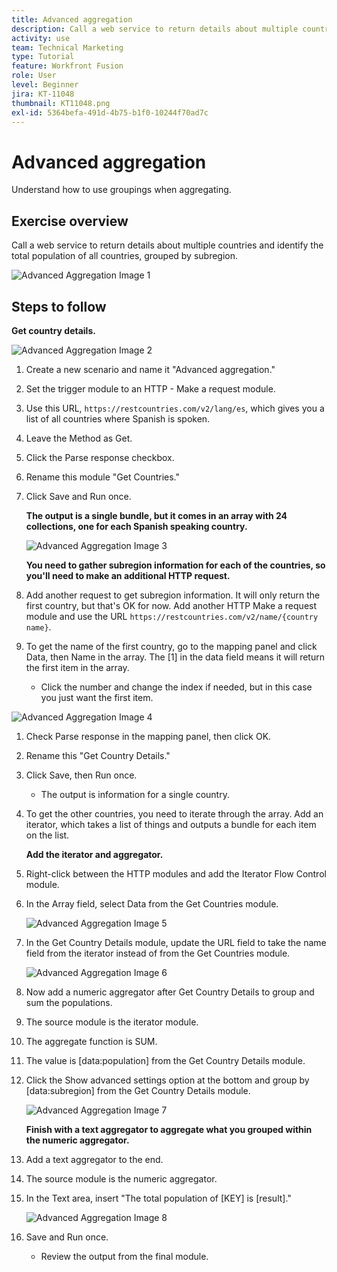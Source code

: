 ```yaml
---
title: Advanced aggregation
description: Call a web service to return details about multiple countries and identify population, grouped by sub-region.
activity: use
team: Technical Marketing
type: Tutorial
feature: Workfront Fusion
role: User
level: Beginner
jira: KT-11048
thumbnail: KT11048.png
exl-id: 5364befa-491d-4b75-b1f0-10244f70ad7c
---
```

# Advanced aggregation

Understand how to use groupings when aggregating.

## Exercise overview

Call a web service to return details about multiple countries and identify the total population of all countries, grouped by subregion.

   ![Advanced Aggregation Image 1](../12-exercises/assets/advanced-aggregation-walkthrough-1.png)

## Steps to follow

   **Get country details.**

   ![Advanced Aggregation Image 2](../12-exercises/assets/advanced-aggregation-walkthrough-2.png)

   1. Create a new scenario and name it "Advanced aggregation."
   1. Set the trigger module to an HTTP - Make a request module.
   1. Use this URL, `https://restcountries.com/v2/lang/es`, which gives you a list of all countries where Spanish is spoken.
   1. Leave the Method as Get.
   1. Click the Parse response checkbox.
   1. Rename this module "Get Countries."
   1. Click Save and Run once.

      **The output is a single bundle, but it comes in an array with 24 collections, one for each Spanish speaking country.**

      ![Advanced Aggregation Image 3](../12-exercises/assets/advanced-aggregation-walkthrough-3.png)

      **You need to gather subregion information for each of the countries, so you'll need to make an additional HTTP request.**

   1. Add another request to get subregion information. It will only return the first country, but that's OK for now. Add another HTTP Make a request module and use the URL `https://restcountries.com/v2/name/{country name}`.
   1. To get the name of the first country, go to the mapping panel and click Data, then Name in the array. The [1] in the data field means it will return the first item in the array.

      + Click the number and change the index if needed, but in this case you just want the first item.

   ![Advanced Aggregation Image 4](../12-exercises/assets/advanced-aggregation-walkthrough-4.png)

1. Check Parse response in the mapping panel, then click OK.
1. Rename this "Get Country Details."
1. Click Save, then Run once.

   + The output is information for a single country.

1. To get the other countries, you need to iterate through the array. Add an iterator, which takes a list of things and outputs a bundle for each item on the list.

   **Add the iterator and aggregator.**

1. Right-click between the HTTP modules and add the Iterator Flow Control module.
1. In the Array field, select Data from the Get Countries module.

   ![Advanced Aggregation Image 5](../12-exercises/assets/advanced-aggregation-walkthrough-5.png)

1. In the Get Country Details module, update the URL field to take the name field from the iterator instead of from the Get Countries module.

   ![Advanced Aggregation Image 6](../12-exercises/assets/advanced-aggregation-walkthrough-6.png)

1. Now add a numeric aggregator after Get Country Details to group and sum the populations.
1. The source module is the iterator module.
1. The aggregate function is SUM.
1. The value is [data:population] from the Get Country Details module.
1. Click the Show advanced settings option at the bottom and group by [data:subregion] from the Get Country Details module.

   ![Advanced Aggregation Image 7](../12-exercises/assets/advanced-aggregation-walkthrough-7.png)

   **Finish with a text aggregator to aggregate what you grouped within the numeric aggregator.**

1. Add a text aggregator to the end.
1. The source module is the numeric aggregator.
1. In the Text area, insert "The total population of [KEY] is [result]."

   ![Advanced Aggregation Image 8](../12-exercises/assets/advanced-aggregation-walkthrough-8.png)

1. Save and Run once.

   + Review the output from the final module.
